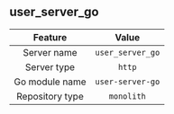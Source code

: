 ## user_server_go

| Feature             | Value          |
| :----------------: | :-----------: |
| Server name      |  `user_server_go`   |
| Server type        |  `http`   |
| Go module name |  `user-server-go`  |
| Repository type   |  `monolith`  |

